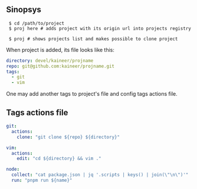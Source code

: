 Sinopsys
--------

```
 $ cd /path/to/project
 $ proj here # adds project with its origin url into projects registry

 $ proj # shows projects list and makes possible to clone project
```

When project is added, its file looks like this:

```yaml
directory: devel/kaineer/projname
repo: git@github.com:kaineer/projname.git
tags:
  - git
  - vim
```

One may add another tags to project's file and config
tags actions file.

Tags actions file
-----------------

```yaml
git:
  actions:
    clone: "git clone ${repo} ${directory}"

vim:
  actions:
    edit: "cd ${directory} && vim ."

node:
  collect: "cat package.json | jq '.scripts | keys() | join(\"\n\")'"
  run: "pnpm run ${name}"
```
